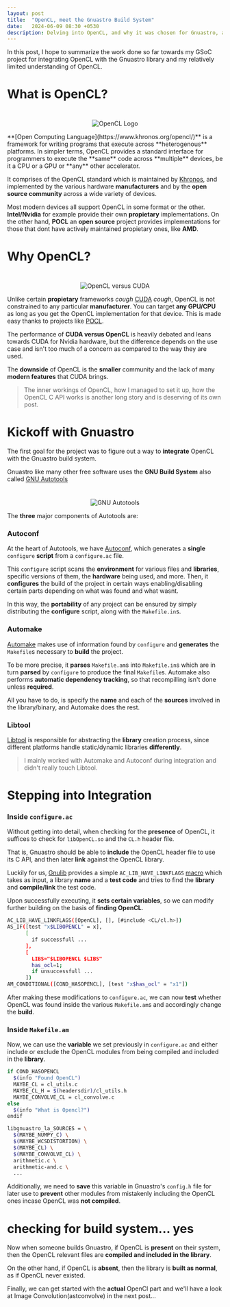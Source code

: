 ```yaml
---
layout: post
title:  "OpenCL, meet the Gnuastro Build System"
date:   2024-06-09 08:30 +0530
description: Delving into OpenCL, and why it was chosen for Gnuastro, along with its integration into the build system.
---
```


<p class="intro">In this post, I hope to summarize the work done so far towards my GSoC project for integrating OpenCL with the Gnuastro library and my relatively limited understanding of OpenCL.</p>

# What is OpenCL?
<p align="center" width="100%">
  <img src="{{ site.baseurl }}/assets/img/opencl-logo.png" alt="OpenCL Logo" style="margin-bottom: 0; margin-top: 24px"> 
</p>
**[Open Computing Language](https://www.khronos.org/opencl/)** is a framework for writing programs that execute across **heterogenous** platforms. In simpler terms, OpenCL provides a standard interface for programmers to execute the **same** code across **multiple** devices, be it a CPU or a GPU or **any** other accelerator.

It comprises of the OpenCL standard which is maintained by [Khronos](https://www.khronos.org/opencl/), and implemented by the various hardware **manufacturers** and by the **open source community** across a wide variety of devices.

Most modern devices all support OpenCL in some format or the other. **Intel/Nvidia** for example provide their own **propietary** implementations. On the other hand, **POCL** an **open source** project provides implementations for those that dont have actively maintained propietary ones, like **AMD**.

# Why OpenCL?

<p align="center" width="100%">
  <img src="{{ site.baseurl }}/assets/img/cl-cuda.jpeg" alt="OpenCL versus CUDA" style="margin-bottom: 0; margin-top: 24px"> 
</p>

Unlike certain **propietary** frameworks *cough* [CUDA](https://developer.nvidia.com/about-cuda) *cough*, OpenCL is not constrained to any particular **manufacturer**. You can target **any GPU/CPU** as long as you get the OpenCL implementation for that device. This is made easy thanks to projects like [POCL](https://portablecl.org/).

The performance of **CUDA versus OpenCL** is heavily debated and leans towards CUDA for Nvidia hardware, but the difference depends on the use case and isn't too much of a concern as compared to the way they are used.

The **downside** of OpenCL is the **smaller** community and the lack of many **modern features** that CUDA brings.

<blockquote>
The inner workings of OpenCL, how I managed to set it up, how the OpenCL C API works is another long story and is deserving of its own post.
</blockquote>


# Kickoff with Gnuastro

The first goal for the project was to figure out a way to **integrate** OpenCL with the Gnuastro build system.

Gnuastro like many other free software uses the **GNU Build System** also called [GNU Autotools](https://www.gnu.org/software/automake/faq/autotools-faq.html)

<p align="center" width="100%">
  <img src="{{ site.baseurl }}/assets/img/gnu-logo.png" alt="GNU Autotools" style="margin-bottom: 0; margin-top: 24px"> 
</p>

The **three** major components of Autotools are:

### Autoconf
At the heart of Autotools, we have [Autoconf](https://www.gnu.org/software/autoconf/), which generates a **single** `configure` **script** from a `configure.ac` file.

This `configure` script scans the **environment** for various files and **libraries**, specific versions of them, the **hardware** being used, and more. Then, it **configures** the build of the project in certain ways enabling/disabling certain parts depending on what was found and what wasnt.

In this way, the **portability** of any project can be ensured by simply distributing the **configure** script, along with the `Makefile.in`s.

### Automake
[Automake](https://www.gnu.org/software/automake/) makes use of information found by `configure` and **generates** the `Makefile`s necessary to **build** the project.

To be more precise, it **parses** `Makefile.am`s into `Makefile.in`s which are in turn **parsed** by `configure` to produce the final `Makefile`s. Automake also performs **automatic dependency tracking**, so that recompilling isn't done unless **required**.

All you have to do, is specify the **name** and each of the **sources** involved in the library/binary, and Automake does the rest.

### Libtool
[Libtool](https://www.gnu.org/software/libtool/) is responsible for abstracting the **library** creation process, since different platforms handle static/dynamic libraries **differently**.

<blockquote>
I mainly worked with Automake and Autoconf during integration and didn't really touch Libtool.
</blockquote>

# Stepping into Integration

### Inside `configure.ac`
Without getting into detail, when checking for the **presence** of OpenCL, it suffices to check for `libOpenCL.so` and the `CL.h` header file.

That is, Gnuastro should be able to **include** the OpenCL header file to use its C API, and then later **link** against the OpenCL library.

Luckily for us, [Gnulib](https://www.gnu.org/software/gnulib/) provides a simple `AC_LIB_HAVE_LINKFLAGS` [macro](https://www.gnu.org/software/gnulib/manual/html_node/Searching-for-Libraries.html) which takes as input, a library **name** and a **test code** and tries to find the **library** and **compile/link** the test code.

Upon successfully executing, it **sets certain variables**, so we can modify further building on the basis of **finding OpenCL**.
```bash
AC_LIB_HAVE_LINKFLAGS([OpenCL], [], [#include <CL/cl.h>])
AS_IF([test "x$LIBOPENCL" = x],
      [
        if successfull ...
      ],
      [
        LIBS="$LIBOPENCL $LIBS"
        has_ocl=1;
        if unsuccessfull ...
      ])
AM_CONDITIONAL([COND_HASOPENCL], [test "x$has_ocl" = "x1"])
```
After making these modifications to `configure.ac`, we can now **test** whether OpenCL was found inside the various `Makefile.am`s and accordingly change the **build**.

### Inside `Makefile.am`
Now, we can use the **variable** we set previously in `configure.ac` and either include or exclude the OpenCL modules from being compiled and included in the **library**.

```bash
if COND_HASOPENCL
  $(info "Found OpenCL")
  MAYBE_CL = cl_utils.c
  MAYBE_CL_H = $(headersdir)/cl_utils.h
  MAYBE_CONVOLVE_CL = cl_convolve.c
else
  $(info "What is Opencl?")
endif
```
```bash
libgnuastro_la_SOURCES = \
  $(MAYBE_NUMPY_C) \
  $(MAYBE_WCSDISTORTION) \
  $(MAYBE_CL) \
  $(MAYBE_CONVOLVE_CL) \
  arithmetic.c \
  arithmetic-and.c \
  ...
```

Additionally, we need to **save** this variable in Gnuastro's `config.h` file for later use to **prevent** other modules from mistakenly including the OpenCL ones incase OpenCL was **not compiled**.

# checking for build system... yes
Now when someone builds Gnuastro, if OpenCL is **present** on their system, then the OpenCL relevant files are **compiled and included in the library**.

On the other hand, if OpenCL is **absent**, then the library is **built as normal**, as if OpenCL never existed.

Finally, we can get started with the **actual** OpenCl part and we'll have a look at Image Convolution(astconvolve) in the next post...